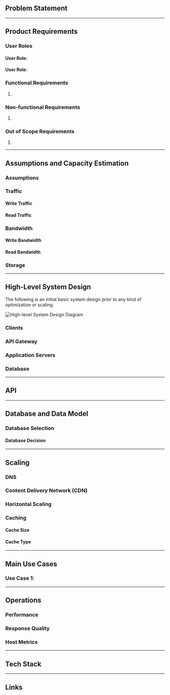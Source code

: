 ## Problem Statement



---

## Product Requirements

### User Roles



#### User Role: 


#### User Role: 


### Functional Requirements

1. 

### Non-functional Requirements

1. 

### Out of Scope Requirements

1. 

---

## Assumptions and Capacity Estimation

### Assumptions

### Traffic

#### Write Traffic

#### Read Traffic

### Bandwidth

#### Write Bandwidth

#### Read Bandwidth

### Storage

---

## High-Level System Design

The following is an initial basic system design prior to any kind of optimization or scaling.

![High-level System Design Diagram](/docs/diagrams/out/high_level_system_design/high_level_system_design.png)

### Clients

### API Gateway

### Application Servers

### Database

---

## API


---

## Database and Data Model

### Database Selection

#### Database Decision

---

## Scaling

### DNS

### Content Delivery Network (CDN)

### Horizontal Scaling

### Caching

#### Cache Size

#### Cache Type

---

## Main Use Cases

### Use Case 1: 

---

## Operations

### Performance

### Response Quality

### Host Metrics

---

## Tech Stack

---

## Links
